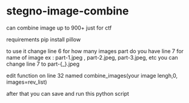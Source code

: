 # stegno-image-combine
can combine image up to 900+ 
just for ctf

requirements
pip install pillow

to use it change line 6 for how many images part do you have
line 7 for name of image
ex : part-1.jpeg , part-2.jpeg, part-3.jpeg, etc
you can change line 7 to part-{_}.jpeg

edit function on line 32 named combine_images(your image lengh,0, images=rev_list)

after that you can save and run this python script
